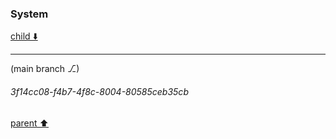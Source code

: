 ### System

[child ⬇️](#3f14cc08-f4b7-4f8c-8004-80585ceb35cb)

---

(main branch ⎇)
###### 3f14cc08-f4b7-4f8c-8004-80585ceb35cb
[parent ⬆️](#8c269285-142e-435d-b9a6-09f088ee55a0)
